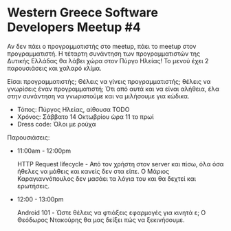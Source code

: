 # Western Greece Software Developers Meetup #4

Αν δεν πάει ο προγραμματιστής στο meetup, πάει το meetup στον προγραμματιστή.
Η τέταρτη συνάντηση των προγραμματιστών της Δυτικής Ελλάδας θα λάβει χώρα στον Πύργο Ηλείας!
Το μενού έχει 2 παρουσιάσεις και χαλαρό κλίμα.

Είσαι προγραμματιστής; Θέλεις να γίνεις προγραμματιστής; θέλεις να γνωρίσεις έναν προγραμματιστή;
Ότι από αυτά και να είναι αλήθεια, έλα στην συνάντηση να γνωριστούμε και να μιλήσουμε για κώδικα.

- Τόπος: Πύργος Ηλείας, αίθουσα TODO
- Χρόνος: Σάββατο 14 Οκτωβρίου ώρα 11 το πρωί
- Dress code: Όλοι με ρούχα

Παρουσιάσεις:

- 11:00am - 12:00pm

  HTTP Request lifecycle - Από τον χρήστη στον server και πίσω, όλα όσα ήθελες να μάθεις και κανείς δεν στα είπε.
  Ο Μάριος Καραγιαννόπουλος δεν μασάει τα λόγια του και θα δεχτεί και ερωτήσεις.

- 12:00 - 13:00pm

  Android 101 - Ώστε θέλεις να φτιάξεις εφαρμογές για κινητά ε; O Θεόδωρος Ντακούρης θα μας δείξει πώς να ξεκινήσουμε.
